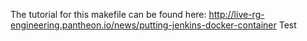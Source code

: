 The tutorial for this makefile can be found here: http://live-rg-engineering.pantheon.io/news/putting-jenkins-docker-container
Test 
